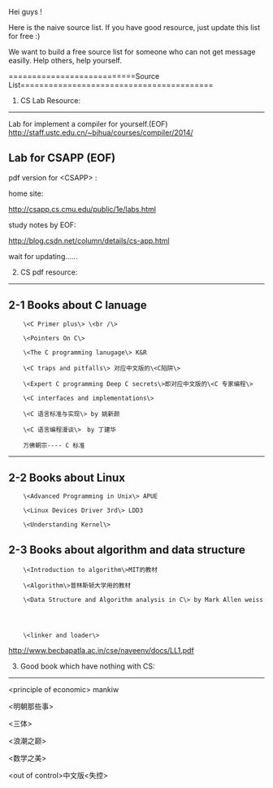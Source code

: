Hei guys !

Here is the naive source list. 
If you have good resource, just update this list for free :)

We want to build a free source list for someone who can not get message easilly.
Help others, help yourself.

===========================Source List=========================================


1. CS Lab Resource:
----------------------------------------------------

Lab for implement a compiler for yourself.(EOF)
http://staff.ustc.edu.cn/~bjhua/courses/compiler/2014/


Lab for CSAPP (EOF)
--------------------
pdf version for \<CSAPP\> :

home site:

http://csapp.cs.cmu.edu/public/1e/labs.html

study notes by EOF:

http://blog.csdn.net/column/details/cs-app.html

wait for updating......

2. CS pdf resource:
-------------------------------------------------

2-1 Books about C lanuage
--------------------------------------------------
		\<C Primer plus\> \<br /\>
	
		\<Pointers On C\>

		\<The C programming lanugage\> K&R

		\<C traps and pitfalls\> 对应中文版的\<C陷阱\>

		\<Expert C programming Deep C secrets\>即对应中文版的\<C 专家编程\>

		\<C interfaces and implementations\>

		\<C 语言标准与实现\> by 姚新颜

		\<C 语言编程漫谈\>　by 丁建华

		万佛朝宗---- C 标准

-------------------------------------------------

2-2 Books about Linux
-------------------------------------------------
		\<Advanced Programming in Unix\> APUE

		\<Linux Devices Driver 3rd\> LDD3

		\<Understanding Kernel\>


2-3 Books about algorithm and data structure
--------------------------------------------------

		\<Introduction to algorithm\>MIT的教材

		\<Algorithm\>普林斯顿大学用的教材

		\<Data Structure and Algorithm analysis in C\> by Mark Allen weiss




		\<linker and loader\>

http://www.becbapatla.ac.in/cse/naveenv/docs/LL1.pdf

3. Good book which have nothing with CS:
-----------------------------------------------
\<principle of economic\> mankiw

\<明朝那些事\>

\<三体\>

\<浪潮之巅\>

\<数学之美\>

\<out of control\>中文版<失控>


